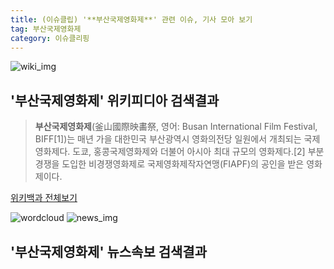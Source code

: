 ```yaml
---
title: (이슈클립) '**부산국제영화제**' 관련 이슈, 기사 모아 보기
tag: 부산국제영화제
category: 이슈클리핑
---
```

![wiki_img](https://user-images.githubusercontent.com/42597476/44503234-41136a80-a6d0-11e8-9071-6fc6418eafe4.png)
## **'**부산국제영화제**'** 위키피디아 검색결과
>**부산국제영화제**(釜山國際映畵祭, 영어: Busan International Film Festival, BIFF[1])는 매년 가을 대한민국 부산광역시 영화의전당 일원에서 개최되는 국제영화제다. 도쿄, 홍콩국제영화제와 더불어 아시아 최대 규모의 영화제다.[2] 부분경쟁을 도입한 비경쟁영화제로 국제영화제작자연맹(FIAPF)의 공인을 받은 영화제이다.

<a href="https://ko.wikipedia.org/wiki/부산국제영화제" target="_blank">위키백과 전체보기</a>

![wordcloud](https://s3.ap-northeast-2.amazonaws.com/lyrics101-wordcloud/2018-09-27-1538029049.png)
![news_img](https://user-images.githubusercontent.com/42597476/44507050-1206f400-a6e4-11e8-8d98-7ffbfebb353f.png)
## **'**부산국제영화제**'** 뉴스속보 검색결과

